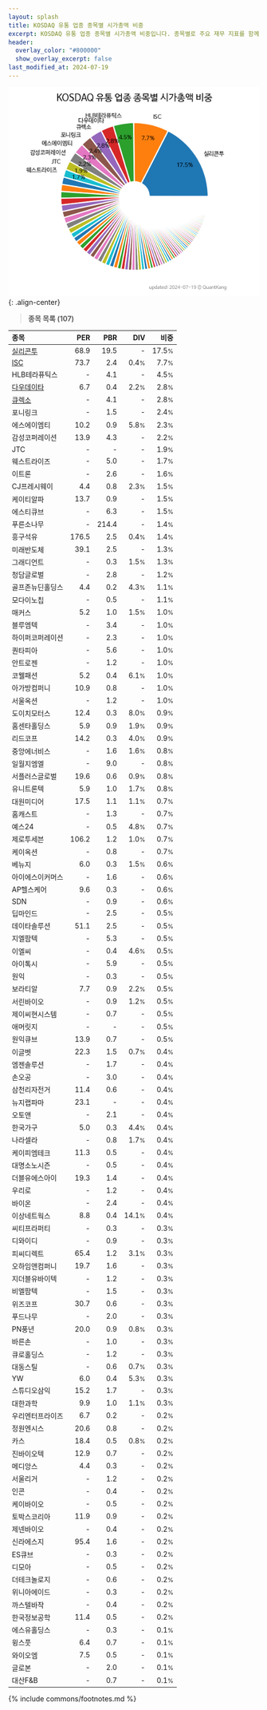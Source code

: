 ```yaml
---
layout: splash
title: KOSDAQ 유통 업종 종목별 시가총액 비중
excerpt: KOSDAQ 유통 업종 종목별 시가총액 비중입니다. 종목별로 주요 재무 지표를 함께 표시합니다.
header:
  overlay_color: "#800000"
  show_overlay_excerpt: false
last_modified_at: 2024-07-19
---
```



![KOSDAQ 유통 업종 종목별 시가총액 비중](/stats/sector/images/kosdaq_업종_유통_종목.png){: .align-center}


> **종목 목록 (107)**<a id="list"></a>

| **종목** | **PER** | **PBR** | **DIV** | **비중** |
| :------- | ------: | ------: | ------: | -------: |
| [실리콘투](/257720/) | 68.9 | 19.5 | - | 17.5<small>%</small> |
| [ISC](/095340/) | 73.7 | 2.4 | 0.4<small>%</small> | 7.7<small>%</small> |
| HLB테라퓨틱스 | - | 4.1 | - | 4.5<small>%</small> |
| [다우데이타](/032190/) | 6.7 | 0.4 | 2.2<small>%</small> | 2.8<small>%</small> |
| [큐렉소](/060280/) | - | 4.1 | - | 2.8<small>%</small> |
| 포니링크 | - | 1.5 | - | 2.4<small>%</small> |
| 에스에이엠티 | 10.2 | 0.9 | 5.8<small>%</small> | 2.3<small>%</small> |
| 감성코퍼레이션 | 13.9 | 4.3 | - | 2.2<small>%</small> |
| JTC | - | - | - | 1.9<small>%</small> |
| 웨스트라이즈 | - | 5.0 | - | 1.7<small>%</small> |
| 이트론 | - | 2.6 | - | 1.6<small>%</small> |
| CJ프레시웨이 | 4.4 | 0.8 | 2.3<small>%</small> | 1.5<small>%</small> |
| 케이티알파 | 13.7 | 0.9 | - | 1.5<small>%</small> |
| 에스티큐브 | - | 6.3 | - | 1.5<small>%</small> |
| 푸른소나무 | - | 214.4 | - | 1.4<small>%</small> |
| 흥구석유 | 176.5 | 2.5 | 0.4<small>%</small> | 1.4<small>%</small> |
| 미래반도체 | 39.1 | 2.5 | - | 1.3<small>%</small> |
| 그래디언트 | - | 0.3 | 1.5<small>%</small> | 1.3<small>%</small> |
| 청담글로벌 | - | 2.8 | - | 1.2<small>%</small> |
| 골프존뉴딘홀딩스 | 4.4 | 0.2 | 4.3<small>%</small> | 1.1<small>%</small> |
| 모다이노칩 | - | 0.5 | - | 1.1<small>%</small> |
| 매커스 | 5.2 | 1.0 | 1.5<small>%</small> | 1.0<small>%</small> |
| 블루엠텍 | - | 3.4 | - | 1.0<small>%</small> |
| 하이퍼코퍼레이션 | - | 2.3 | - | 1.0<small>%</small> |
| 퀀타피아 | - | 5.6 | - | 1.0<small>%</small> |
| 안트로젠 | - | 1.2 | - | 1.0<small>%</small> |
| 코웰패션 | 5.2 | 0.4 | 6.1<small>%</small> | 1.0<small>%</small> |
| 아가방컴퍼니 | 10.9 | 0.8 | - | 1.0<small>%</small> |
| 서울옥션 | - | 1.2 | - | 1.0<small>%</small> |
| 도이치모터스 | 12.4 | 0.3 | 8.0<small>%</small> | 0.9<small>%</small> |
| 홈센타홀딩스 | 5.9 | 0.9 | 1.9<small>%</small> | 0.9<small>%</small> |
| 리드코프 | 14.2 | 0.3 | 4.0<small>%</small> | 0.9<small>%</small> |
| 중앙에너비스 | - | 1.6 | 1.6<small>%</small> | 0.8<small>%</small> |
| 일월지엠엘 | - | 9.0 | - | 0.8<small>%</small> |
| 서플러스글로벌 | 19.6 | 0.6 | 0.9<small>%</small> | 0.8<small>%</small> |
| 유니트론텍 | 5.9 | 1.0 | 1.7<small>%</small> | 0.8<small>%</small> |
| 대원미디어 | 17.5 | 1.1 | 1.1<small>%</small> | 0.7<small>%</small> |
| 홈캐스트 | - | 1.3 | - | 0.7<small>%</small> |
| 예스24 | - | 0.5 | 4.8<small>%</small> | 0.7<small>%</small> |
| 제로투세븐 | 106.2 | 1.2 | 1.0<small>%</small> | 0.7<small>%</small> |
| 케이옥션 | - | 0.8 | - | 0.7<small>%</small> |
| 베뉴지 | 6.0 | 0.3 | 1.5<small>%</small> | 0.6<small>%</small> |
| 아이에스이커머스 | - | 1.6 | - | 0.6<small>%</small> |
| AP헬스케어 | 9.6 | 0.3 | - | 0.6<small>%</small> |
| SDN | - | 0.9 | - | 0.6<small>%</small> |
| 딥마인드 | - | 2.5 | - | 0.5<small>%</small> |
| 데이타솔루션 | 51.1 | 2.5 | - | 0.5<small>%</small> |
| 지엘팜텍 | - | 5.3 | - | 0.5<small>%</small> |
| 이엘씨 | - | 0.4 | 4.6<small>%</small> | 0.5<small>%</small> |
| 아이톡시 | - | 5.9 | - | 0.5<small>%</small> |
| 원익 | - | 0.3 | - | 0.5<small>%</small> |
| 보라티알 | 7.7 | 0.9 | 2.2<small>%</small> | 0.5<small>%</small> |
| 서린바이오 | - | 0.9 | 1.2<small>%</small> | 0.5<small>%</small> |
| 제이씨현시스템 | - | 0.7 | - | 0.5<small>%</small> |
| 애머릿지 | - | - | - | 0.5<small>%</small> |
| 원익큐브 | 13.9 | 0.7 | - | 0.5<small>%</small> |
| 이글벳 | 22.3 | 1.5 | 0.7<small>%</small> | 0.4<small>%</small> |
| 엠젠솔루션 | - | 1.7 | - | 0.4<small>%</small> |
| 손오공 | - | 3.0 | - | 0.4<small>%</small> |
| 삼천리자전거 | 11.4 | 0.6 | - | 0.4<small>%</small> |
| 뉴지랩파마 | 23.1 | - | - | 0.4<small>%</small> |
| 오토앤 | - | 2.1 | - | 0.4<small>%</small> |
| 한국가구 | 5.0 | 0.3 | 4.4<small>%</small> | 0.4<small>%</small> |
| 나라셀라 | - | 0.8 | 1.7<small>%</small> | 0.4<small>%</small> |
| 케이피엠테크 | 11.3 | 0.5 | - | 0.4<small>%</small> |
| 대명소노시즌 | - | 0.5 | - | 0.4<small>%</small> |
| 더블유에스아이 | 19.3 | 1.4 | - | 0.4<small>%</small> |
| 우리로 | - | 1.2 | - | 0.4<small>%</small> |
| 바이온 | - | 2.4 | - | 0.4<small>%</small> |
| 이상네트웍스 | 8.8 | 0.4 | 14.1<small>%</small> | 0.4<small>%</small> |
| 씨티프라퍼티 | - | 0.3 | - | 0.3<small>%</small> |
| 디와이디 | - | 0.9 | - | 0.3<small>%</small> |
| 피씨디렉트 | 65.4 | 1.2 | 3.1<small>%</small> | 0.3<small>%</small> |
| 오하임앤컴퍼니 | 19.7 | 1.6 | - | 0.3<small>%</small> |
| 지더블유바이텍 | - | 1.2 | - | 0.3<small>%</small> |
| 비엘팜텍 | - | 1.5 | - | 0.3<small>%</small> |
| 위즈코프 | 30.7 | 0.6 | - | 0.3<small>%</small> |
| 푸드나무 | - | 2.0 | - | 0.3<small>%</small> |
| PN풍년 | 20.0 | 0.9 | 0.8<small>%</small> | 0.3<small>%</small> |
| 바른손 | - | 1.0 | - | 0.3<small>%</small> |
| 큐로홀딩스 | - | 1.2 | - | 0.3<small>%</small> |
| 대동스틸 | - | 0.6 | 0.7<small>%</small> | 0.3<small>%</small> |
| YW | 6.0 | 0.4 | 5.3<small>%</small> | 0.3<small>%</small> |
| 스튜디오삼익 | 15.2 | 1.7 | - | 0.3<small>%</small> |
| 대한과학 | 9.9 | 1.0 | 1.1<small>%</small> | 0.3<small>%</small> |
| 우리엔터프라이즈 | 6.7 | 0.2 | - | 0.2<small>%</small> |
| 정원엔시스 | 20.6 | 0.8 | - | 0.2<small>%</small> |
| 카스 | 18.4 | 0.5 | 0.8<small>%</small> | 0.2<small>%</small> |
| 진바이오텍 | 12.9 | 0.7 | - | 0.2<small>%</small> |
| 메디앙스 | 4.4 | 0.3 | - | 0.2<small>%</small> |
| 서울리거 | - | 1.2 | - | 0.2<small>%</small> |
| 인콘 | - | 0.4 | - | 0.2<small>%</small> |
| 케이바이오 | - | 0.5 | - | 0.2<small>%</small> |
| 토박스코리아 | 11.9 | 0.9 | - | 0.2<small>%</small> |
| 제넨바이오 | - | 0.4 | - | 0.2<small>%</small> |
| 신라에스지 | 95.4 | 1.6 | - | 0.2<small>%</small> |
| ES큐브 | - | 0.3 | - | 0.2<small>%</small> |
| 디모아 | - | 0.5 | - | 0.2<small>%</small> |
| 더테크놀로지 | - | 0.6 | - | 0.2<small>%</small> |
| 위니아에이드 | - | 0.3 | - | 0.2<small>%</small> |
| 까스텔바작 | - | 0.4 | - | 0.2<small>%</small> |
| 한국정보공학 | 11.4 | 0.5 | - | 0.2<small>%</small> |
| 에스유홀딩스 | - | 0.3 | - | 0.1<small>%</small> |
| 윙스풋 | 6.4 | 0.7 | - | 0.1<small>%</small> |
| 와이오엠 | 7.5 | 0.5 | - | 0.1<small>%</small> |
| 글로본 | - | 2.0 | - | 0.1<small>%</small> |
| 대산F&B | - | 0.7 | - | 0.1<small>%</small> |

{% include commons/footnotes.md %}